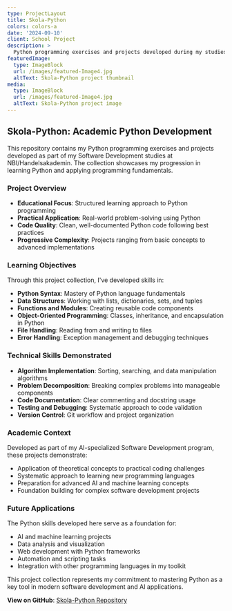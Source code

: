 ```yaml
---
type: ProjectLayout
title: Skola-Python
colors: colors-a
date: '2024-09-10'
client: School Project
description: >
  Python programming exercises and projects developed during my studies at NBI/Handelsakademin. Demonstrates fundamental Python concepts and problem-solving skills.
featuredImage:
  type: ImageBlock
  url: /images/featured-Image4.jpg
  altText: Skola-Python project thumbnail
media:
  type: ImageBlock
  url: /images/featured-Image4.jpg
  altText: Skola-Python project image
---
```


## Skola-Python: Academic Python Development

This repository contains my Python programming exercises and projects developed as part of my Software Development studies at NBI/Handelsakademin. The collection showcases my progression in learning Python and applying programming fundamentals.

### Project Overview

- **Educational Focus**: Structured learning approach to Python programming
- **Practical Application**: Real-world problem-solving using Python
- **Code Quality**: Clean, well-documented Python code following best practices
- **Progressive Complexity**: Projects ranging from basic concepts to advanced implementations

### Learning Objectives

Through this project collection, I've developed skills in:
- **Python Syntax**: Mastery of Python language fundamentals
- **Data Structures**: Working with lists, dictionaries, sets, and tuples
- **Functions and Modules**: Creating reusable code components
- **Object-Oriented Programming**: Classes, inheritance, and encapsulation in Python
- **File Handling**: Reading from and writing to files
- **Error Handling**: Exception management and debugging techniques

### Technical Skills Demonstrated

- **Algorithm Implementation**: Sorting, searching, and data manipulation algorithms
- **Problem Decomposition**: Breaking complex problems into manageable components
- **Code Documentation**: Clear commenting and docstring usage
- **Testing and Debugging**: Systematic approach to code validation
- **Version Control**: Git workflow and project organization

### Academic Context

Developed as part of my AI-specialized Software Development program, these projects demonstrate:
- Application of theoretical concepts to practical coding challenges
- Systematic approach to learning new programming languages
- Preparation for advanced AI and machine learning concepts
- Foundation building for complex software development projects

### Future Applications

The Python skills developed here serve as a foundation for:
- AI and machine learning projects
- Data analysis and visualization
- Web development with Python frameworks
- Automation and scripting tasks
- Integration with other programming languages in my toolkit

This project collection represents my commitment to mastering Python as a key tool in modern software development and AI applications.

**View on GitHub**: [Skola-Python Repository](https://github.com/ManaInfectedRP/Skola-Python)